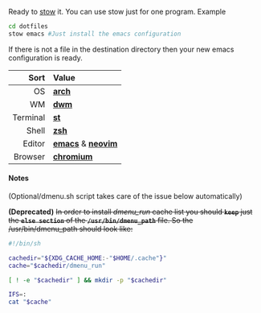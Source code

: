 Ready to [stow](https://www.gnu.org/software/stow/) it.
You can use stow just for one program. Example
```sh
cd dotfiles
stow emacs #Just install the emacs configuration
```
If there is not a file in the destination directory then
your new emacs configuration is ready.

|     Sort | Value                                            |
|---------:|:-------------------------------------------------|
|       OS | **[arch](https://archlinux.org/)**               |
|       WM | **[dwm](https://dwm.suckless.org/)**             |
| Terminal | **[st](https://st.suckless.org)**                |
|    Shell | **[zsh](https://zsh.org/)**                      |
|   Editor | **[emacs](https://gnu.org/software/emacs)** & **[neovim](https://neovim.io/)**      |
|  Browser | **[chromium](https://https://www.chromium.org)** |


#### Notes
(Optional/dmenu.sh script takes care of the issue below automatically)

**(Deprecated)** ~~In order to install *dmenu_run* cache list
you should **`keep`** just the **`else section`** of the
**`/usr/bin/dmenu_path`** file.
So the /usr/bin/dmenu_path should look like:~~
```sh
#!/bin/sh

cachedir="${XDG_CACHE_HOME:-"$HOME/.cache"}"
cache="$cachedir/dmenu_run"

[ ! -e "$cachedir" ] && mkdir -p "$cachedir"

IFS=:
cat "$cache"
```
